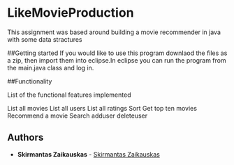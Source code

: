 # LikeMovieProduction
This assignment was based around building a movie recommender in java with some data stractures

##Getting started
If you would like to use this program downlaod the files as a zip, then import them into eclipse.In eclipse you can run the program from the main.java class and log in.

##Functionality

List of the functional features implemented

List all movies
List all users
List all ratings
Sort
Get top ten movies
Recommend a movie
Search
adduser
deleteuser

## Authors
* **Skirmantas Zaikauskas**  - [Skirmantas Zaikauskas](https://github.com/fuujinzero)
